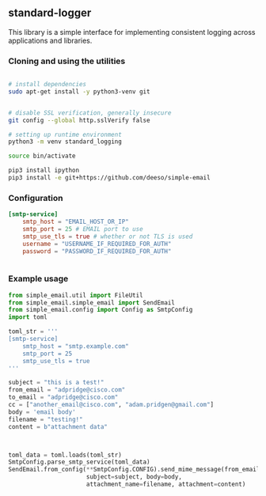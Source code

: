 ## standard-logger

This library is a simple interface for implementing consistent logging across applications and libraries.


###

### Cloning and using the utilities
```bash

# install dependencies
sudo apt-get install -y python3-venv git


# disable SSL verification, generally insecure
git config --global http.sslVerify false

# setting up runtime environment
python3 -m venv standard_logging

source bin/activate

pip3 install ipython
pip3 install -e git+https://github.com/deeso/simple-email


```

### Configuration

```toml
[smtp-service]
    smtp_host = "EMAIL_HOST_OR_IP"
    smtp_port = 25 # EMAIL port to use
    smtp_use_tls = true # whether or not TLS is used
    username = "USERNAME_IF_REQUIRED_FOR_AUTH"
    password = "PASSWORD_IF_REQUIRED_FOR_AUTH"
    
```

### Example usage
```python
from simple_email.util import FileUtil
from simple_email.simple_email import SendEmail
from simple_email.config import Config as SmtpConfig
import toml

toml_str = '''
[smtp-service]
    smtp_host = "smtp.example.com"
    smtp_port = 25
    smtp_use_tls = true 
'''

subject = "this is a test!"
from_email = "adpridge@cisco.com"
to_email = "adpridge@cisco.com"
cc = ["another_email@cisco.com", "adam.pridgen@gmail.com"]
body = 'email body'
filename = "testing!"
content = b"attachment data"



toml_data = toml.loads(toml_str)
SmtpConfig.parse_smtp_service(toml_data)
SendEmail.from_config(**SmtpConfig.CONFIG).send_mime_message(from_email, to_email, cc=cc, bcc=[],
                      subject=subject, body=body,
                      attachment_name=filename, attachment=content)

    

```
